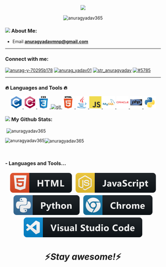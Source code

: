 <div align="center">
<a href = "https://git.io/typing-svg>
    <img src="https://readme-typing-svg.herokuapp.com?size=32&center=true&lines=Hello,+There!+👋;This+is+Anurag+Yadav....">
</a>
<img src="https://pronoun.cyou/x/y?subject=He&object=Him&height=20"> 
<p> <img src="https://komarev.com/ghpvc/?username=anuragyadav365&label=Profile%20views&color=0e75b6&style=flat" alt="anuragyadav365" /> </p>
</div>

### <img src="https://github.com/TheDudeThatCode/TheDudeThatCode/blob/master/Assets/Developer.gif" width="45px"> About Me:
- Email **anuragyadavmnp@gmail.com**
<hr>
<h3 align="left">Connect with me:</h3>
<p align="left">
<a href="https://linkedin.com/in/anurag-y-70295b178" target="blank"><img align="center" src="https://raw.githubusercontent.com/rahuldkjain/github-profile-readme-generator/master/src/images/icons/Social/linked-in-alt.svg" alt="anurag-y-70295b178" height="30" width="40" /></a>
<a href="https://www.codechef.com/users/anurag_yadav01" target="blank"><img align="center" src="https://cdn.jsdelivr.net/npm/simple-icons@3.1.0/icons/codechef.svg" alt="anurag_yadav01" height="30" width="40" /></a>
<a href="https://www.hackerrank.com/str_anuragyadav" target="blank"><img align="center" src="https://raw.githubusercontent.com/rahuldkjain/github-profile-readme-generator/master/src/images/icons/Social/hackerrank.svg" alt="str_anuragyadav" height="30" width="40" /></a>
<a href="https://discord.gg/#5785" target="blank"><img align="center" src="https://raw.githubusercontent.com/rahuldkjain/github-profile-readme-generator/master/src/images/icons/Social/discord.svg" alt="#5785" height="30" width="40" /></a>
</p>

<hr>

<h3 align="left">🔥  Languages and Tools  🔥</h3>
<p align="center"> <a href="https://www.cprogramming.com/" target="_blank"> <img src="https://raw.githubusercontent.com/devicons/devicon/master/icons/c/c-original.svg" alt="c" width="40" height="40"/> </a> <a href="https://www.w3schools.com/cpp/" target="_blank"> <img src="https://raw.githubusercontent.com/devicons/devicon/master/icons/cplusplus/cplusplus-original.svg" alt="cplusplus" width="40" height="40"/> </a> <a href="https://www.w3schools.com/css/" target="_blank"> <img src="https://raw.githubusercontent.com/devicons/devicon/master/icons/css3/css3-original-wordmark.svg" alt="css3" width="40" height="40"/> </a> <a href="https://git-scm.com/" target="_blank"> <img src="https://www.vectorlogo.zone/logos/git-scm/git-scm-icon.svg" alt="git" width="40" height="40"/> </a> <a href="https://www.w3.org/html/" target="_blank"> <img src="https://raw.githubusercontent.com/devicons/devicon/master/icons/html5/html5-original-wordmark.svg" alt="html5" width="40" height="40"/> </a> <a href="https://www.java.com" target="_blank"> <img src="https://raw.githubusercontent.com/devicons/devicon/master/icons/java/java-original.svg" alt="java" width="40" height="40"/> </a> <a href="https://developer.mozilla.org/en-US/docs/Web/JavaScript" target="_blank"> <img src="https://raw.githubusercontent.com/devicons/devicon/master/icons/javascript/javascript-original.svg" alt="javascript" width="40" height="40"/> </a> <a href="https://www.mysql.com/" target="_blank"> <img src="https://raw.githubusercontent.com/devicons/devicon/master/icons/mysql/mysql-original-wordmark.svg" alt="mysql" width="40" height="40"/> </a> <a href="https://www.oracle.com/" target="_blank"> <img src="https://raw.githubusercontent.com/devicons/devicon/master/icons/oracle/oracle-original.svg" alt="oracle" width="40" height="40"/> </a> <a href="https://www.php.net" target="_blank"> <img src="https://raw.githubusercontent.com/devicons/devicon/master/icons/php/php-original.svg" alt="php" width="40" height="40"/> </a> <a href="https://www.python.org" target="_blank"> <img src="https://raw.githubusercontent.com/devicons/devicon/master/icons/python/python-original.svg" alt="python" width="40" height="40"/> </a> </p>

### <img src='https://media1.giphy.com/media/du3J3cXyzhj75IOgvA/giphy.gif?cid=ecf05e47x2g034i9pzwtzzsd3xgg2w9nr94t4tflbbgo3008&rid=giphy.gif' width='25px'/> My Github Stats:
<p>&nbsp;<img align="center" src="https://github-readme-stats.vercel.app/api?username=anuragyadav365&show_icons=true&locale=en&theme=radical" alt="anuragyadav365" /></p>
<p><img align="left" src="https://github-readme-stats.vercel.app/api/top-langs?username=anuragyadav365&theme=radical&show_icons=true&locale=en&layout=compact" alt="anuragyadav365" /></p>


<p><img align="center" src="https://github-readme-streak-stats.herokuapp.com/?user=anuragyadav365&theme=radical" alt="anuragyadav365" /></p>
<br />

### - Languages and Tools...
<p align="center">
  <!-- For more icons please follow  https://github.com/MikeCodesDotNET/ColoredBadges -->
  <img src="https://github.com/AnuragYadav365/AnuragYadav365/blob/main/Resources/svg/dev/languages/html.svg" alt="html" style="vertical-align:top; margin:4px">
  <img src="https://github.com/AnuragYadav365/AnuragYadav365/blob/main/Resources/svg/dev/languages/js.svg" alt="js" style="vertical-align:top; margin:4px">
  <img src="https://github.com/AnuragYadav365/AnuragYadav365/blob/main/Resources/svg/dev/languages/python.svg" alt="python" style="vertical-align:top; margin:4px">
  <img src="https://github.com/AnuragYadav365/AnuragYadav365/blob/main/Resources/svg/dev/misc/chrome.svg" alt="chrome" style="vertical-align:top; margin:4px">
  <img src="https://github.com/AnuragYadav365/AnuragYadav365/blob/main/Resources/svg/dev/tools/visualstudio_code.svg" alt="vscode" style="vertical-align:top; margin:4px">
</p>

<h1 align='center'>⚡️<i>Stay awesome!</i>⚡️</h1>